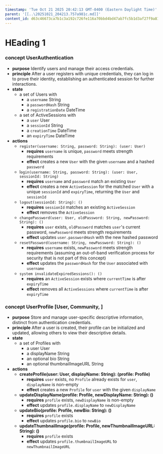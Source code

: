 ```yaml
---
timestamp: 'Tue Oct 21 2025 20:42:13 GMT-0400 (Eastern Daylight Time)'
parent: '[[..\20251021_204213.757a981c.md]]'
content_id: d63c46673ca7b1c3a192c726fe116a70bbd4bd47ab7fc5b1d3af27f9a813c518
---
```


# HEading 1

### concept UserAuthentication

* **purpose**
  Identify users and manage their access credentials.
* **principle**
  After a user registers with unique credentials, they can log in to prove their identity, establishing an authenticated session for further interactions.
* **state**
  * a set of Users with
    * a `username` String
    * a `passwordHash` String
    * a `registrationDate` DateTime
  * a set of ActiveSessions with
    * a `user` User
    * a `sessionId` String
    * a `creationTime` DateTime
    * an `expiryTime` DateTime
* **actions**
  * `register(username: String, password: String): (user: User)`
    * **requires** `username` is unique, `password` meets strength requirements
    * **effect** creates a new `User` with the given `username` and a hashed `password`
  * l`ogin(username: String, password: String): (user: User, sessionId: String)`
    * **requires** `username` and `password` match an existing `User`
    * **effect** creates a new `ActiveSession` for the matched `User` with a unique `sessionId` and `expiryTime`, returning the `User` and `sessionId`
  * `logout(sessionId: String): ()`
    * **requires** `sessionId` matches an existing `ActiveSession`
    * **effect** removes the `ActiveSession`
  * `changePassword(user: User, oldPassword: String, newPassword: String): ()`
    * **requires** `user` exists, `oldPassword` matches `user`'s current password, `newPassword` meets strength requirements
    * **effect** updates `user.passwordHash` with the new hashed password
  * `resetPassword(username: String, newPassword: String): ()`
    * **requires** `username` exists, `newPassword` meets strength requirements (assuming an out-of-band verification process for security that is not part of this concept)
    * **effect** updates the `passwordHash` for the `User` associated with `username`
  * `system invalidateExpiredSessions(): ()`
    * **requires** an `ActiveSession` exists where `currentTime` is after `expiryTime`
    * **effect** removes all `ActiveSessions` where `currentTime` is after `expiryTime`

### concept UserProfile \[User, Community, ]

* **purpose**
  Store and manage user-specific descriptive information, distinct from authentication credentials.
* **principle**
  After a user is created, their profile can be initialized and updated, allowing others to view their descriptive details.
* **state**
  * a set of Profiles with
    * a user User
    * a displayName String
    * an optional bio String
    * an optional thumbnailImageURL String
* **actions**
  * **createProfile(user: User, displayName: String): (profile: Profile)**
    * **requires** `user` exists, no `Profile` already exists for `user`, `displayName` is non-empty
    * **effect** creates a new `Profile` for `user` with the given `displayName`
  * **updateDisplayName(profile: Profile, newDisplayName: String): ()**
    * **requires** `profile` exists, `newDisplayName` is non-empty
    * **effect** updates `profile.displayName` to `newDisplayName`
  * **updateBio(profile: Profile, newBio: String): ()**
    * **requires** `profile` exists
    * **effect** updates `profile.bio` to `newBio`
  * **updateThumbnailImage(profile: Profile, newThumbnailImageURL: String): ()**
    * **requires** `profile` exists
    * **effect** updates `profile.thumbnailImageURL` to `newThumbnailImageURL`
